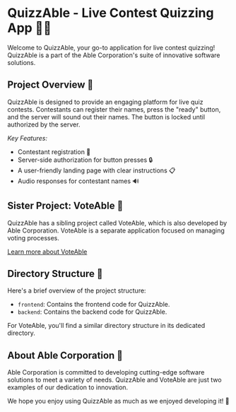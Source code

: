 # QuizzAble - Live Contest Quizzing App 🧠🎉

Welcome to QuizzAble, your go-to application for live contest quizzing! QuizzAble is a part of the Able Corporation's suite of innovative software solutions.

## Project Overview 🚀

QuizzAble is designed to provide an engaging platform for live quiz contests. Contestants can register their names, press the "ready" button, and the server will sound out their names. The button is locked until authorized by the server.

*Key Features:*

- Contestant registration 📝
- Server-side authorization for button presses 🔒
- A user-friendly landing page with clear instructions 📋
- Audio responses for contestant names 🔊

## Sister Project: VoteAble 👥

QuizzAble has a sibling project called VoteAble, which is also developed by Able Corporation. VoteAble is a separate application focused on managing voting processes.

[Learn more about VoteAble](https://github.com/asiimwemmanuel/VoteAble-v0.git)

## Directory Structure 📂

Here's a brief overview of the project structure:

- `frontend`: Contains the frontend code for QuizzAble.
- `backend`: Contains the backend code for QuizzAble.

For VoteAble, you'll find a similar directory structure in its dedicated directory.

## About Able Corporation 🏢

Able Corporation is committed to developing cutting-edge software solutions to meet a variety of needs. QuizzAble and VoteAble are just two examples of our dedication to innovation.

We hope you enjoy using QuizzAble as much as we enjoyed developing it! 🤝